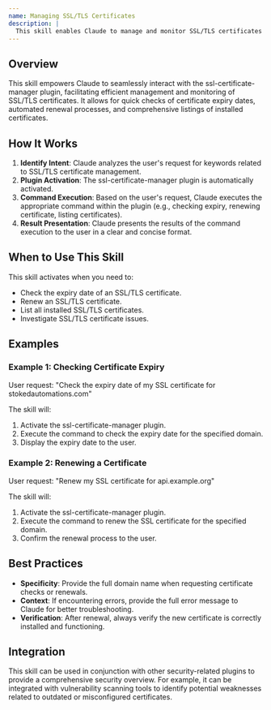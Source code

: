 ```yaml
---
name: Managing SSL/TLS Certificates
description: |
  This skill enables Claude to manage and monitor SSL/TLS certificates using the ssl-certificate-manager plugin. It is activated when the user requests actions related to SSL certificates, such as checking certificate expiry, renewing certificates, or listing installed certificates. Use this skill when the user mentions "SSL certificate", "TLS certificate", "certificate expiry", "renew certificate", or similar phrases related to SSL/TLS certificate management. The plugin can list, check, and renew certificates, providing vital information for maintaining secure connections.
---
```


## Overview

This skill empowers Claude to seamlessly interact with the ssl-certificate-manager plugin, facilitating efficient management and monitoring of SSL/TLS certificates. It allows for quick checks of certificate expiry dates, automated renewal processes, and comprehensive listings of installed certificates.

## How It Works

1. **Identify Intent**: Claude analyzes the user's request for keywords related to SSL/TLS certificate management.
2. **Plugin Activation**: The ssl-certificate-manager plugin is automatically activated.
3. **Command Execution**: Based on the user's request, Claude executes the appropriate command within the plugin (e.g., checking expiry, renewing certificate, listing certificates).
4. **Result Presentation**: Claude presents the results of the command execution to the user in a clear and concise format.

## When to Use This Skill

This skill activates when you need to:
- Check the expiry date of an SSL/TLS certificate.
- Renew an SSL/TLS certificate.
- List all installed SSL/TLS certificates.
- Investigate SSL/TLS certificate issues.

## Examples

### Example 1: Checking Certificate Expiry

User request: "Check the expiry date of my SSL certificate for stokedautomations.com"

The skill will:
1. Activate the ssl-certificate-manager plugin.
2. Execute the command to check the expiry date for the specified domain.
3. Display the expiry date to the user.

### Example 2: Renewing a Certificate

User request: "Renew my SSL certificate for api.example.org"

The skill will:
1. Activate the ssl-certificate-manager plugin.
2. Execute the command to renew the SSL certificate for the specified domain.
3. Confirm the renewal process to the user.

## Best Practices

- **Specificity**: Provide the full domain name when requesting certificate checks or renewals.
- **Context**: If encountering errors, provide the full error message to Claude for better troubleshooting.
- **Verification**: After renewal, always verify the new certificate is correctly installed and functioning.

## Integration

This skill can be used in conjunction with other security-related plugins to provide a comprehensive security overview. For example, it can be integrated with vulnerability scanning tools to identify potential weaknesses related to outdated or misconfigured certificates.